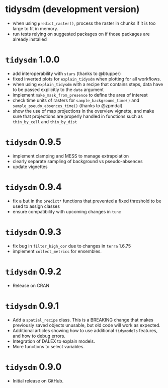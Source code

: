 # tidysdm (development version)
* when using `predict_raster()`, process the raster in chunks if it is too
  large to fit in memory.
* run tests relying on suggested packages on if those packages are already
  installed

# `tidysdm` 1.0.0
* add interoperability with `stars` (thanks to @btupper)
* fixed inverted plots for `explain_tidysdm` when plotting for all workflows.
* when using `explain_tidysdm` with a recipe that contains steps, data have to be
  passed explicitly to the `data` argument
* implement `make_mask_from_presence` to define the area of interest
* check time units of rasters for `sample_background_time()` and 
  `sample_pseudo_absences_time()` (thanks to @zpmdal)
* show the use of map projections in the overview vignette, and make sure that
  projections are properly handled in functions such as `thin_by_cell`
  and `thin_by_dist`

# `tidysdm` 0.9.5
* implement clamping and MESS to manage extrapolation
* clearly separate sampling of background vs pseudo-absences
* update vignettes

# `tidysdm` 0.9.4
* fix a but in the `predict*` functions that prevented a fixed threshold to be used
  to assign classes
* ensure compatibility with upcoming changes in `tune`


# `tidysdm` 0.9.3
* fix bug in `filter_high_cor` due to changes in `terra` 1.6.75
* implement `collect_metrics` for ensembles.

# `tidysdm` 0.9.2
* Release on CRAN

# `tidysdm` 0.9.1
* Add a `spatial_recipe` class. This is a BREAKING change that makes previously
saved objects unusable, but old code will work as expected.
* Additional articles showing how to use additional `tidymodels` features, and
how to debug errors.
* Integration of DALEX to explain models.
* More functions to select variables.

# `tidysdm` 0.9.0
* Initial release on GitHub.
